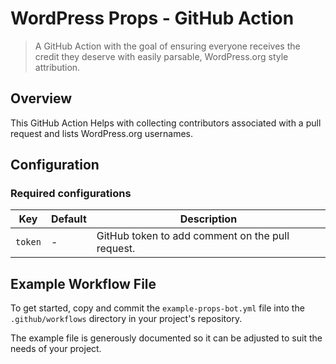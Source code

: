 # WordPress Props - GitHub Action
> A GitHub Action with the goal of ensuring everyone receives the credit they deserve with easily parsable, WordPress.org style attribution. 

## Overview

This GitHub Action Helps with collecting contributors associated with a pull request and lists WordPress.org usernames.

## Configuration

### Required configurations
| Key | Default | Description |
| --- | ------- | ----------- |
| `token` | - | GitHub token to add comment on the pull request. |

## Example Workflow File

To get started, copy and commit the `example-props-bot.yml` file into the `.github/workflows` directory in your project's repository.

The example file is generously documented so it can be adjusted to suit the needs of your project.
